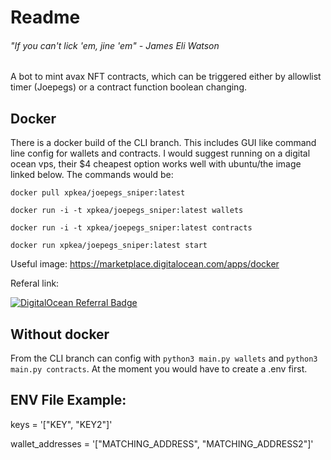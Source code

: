 # Readme

###### "If you can't lick 'em, jine 'em" - James Eli Watson

A bot to mint avax NFT contracts, which can be triggered either by allowlist timer (Joepegs) or a contract function boolean changing. 

## Docker

There is a docker build of the CLI branch.  This includes GUI like command line config for wallets and contracts. I would suggest running on a digital ocean vps, their $4 cheapest option works well with ubuntu/the image linked below.  The commands would be:

```docker pull xpkea/joepegs_sniper:latest```

```docker run -i -t xpkea/joepegs_sniper:latest wallets```

```docker run -i -t xpkea/joepegs_sniper:latest contracts```

```docker run xpkea/joepegs_sniper:latest start```

Useful image: https://marketplace.digitalocean.com/apps/docker

Referal link:

[![DigitalOcean Referral Badge](https://web-platforms.sfo2.digitaloceanspaces.com/WWW/Badge%203.svg)](https://www.digitalocean.com/?refcode=2a880223ed17&utm_campaign=Referral_Invite&utm_medium=Referral_Program&utm_source=badge)

## Without docker
From the CLI branch can config with ```python3 main.py wallets``` and ```python3 main.py contracts```. At the moment you would have to create a .env first.

## ENV File Example:
keys = '["KEY", "KEY2"]'

wallet_addresses = '["MATCHING_ADDRESS", "MATCHING_ADDRESS2"]'
